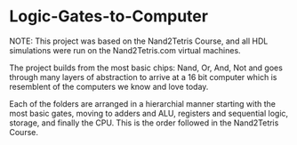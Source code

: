 # Logic-Gates-to-Computer

NOTE: This project was based on the Nand2Tetris Course, and all HDL simulations were run on the Nand2Tetris.com virtual machines. 

The project builds from the most basic chips: Nand, Or, And, Not and goes through many layers of abstraction to arrive at a 16 bit computer which is resemblent of the computers we know and love today.

Each of the folders are arranged in a hierarchial manner starting with the most basic gates, moving to adders and ALU, registers and sequential logic, storage, and finally the CPU. This is the order followed in the Nand2Tetris Course. 

